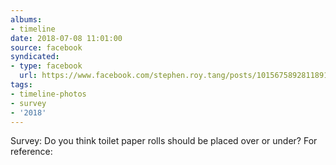 ```yaml
---
albums:
- timeline
date: 2018-07-08 11:01:00
source: facebook
syndicated:
- type: facebook
  url: https://www.facebook.com/stephen.roy.tang/posts/10156758928118912
tags:
- timeline-photos
- survey
- '2018'
---
```


Survey: Do you think toilet paper rolls should be placed over or under? For reference: